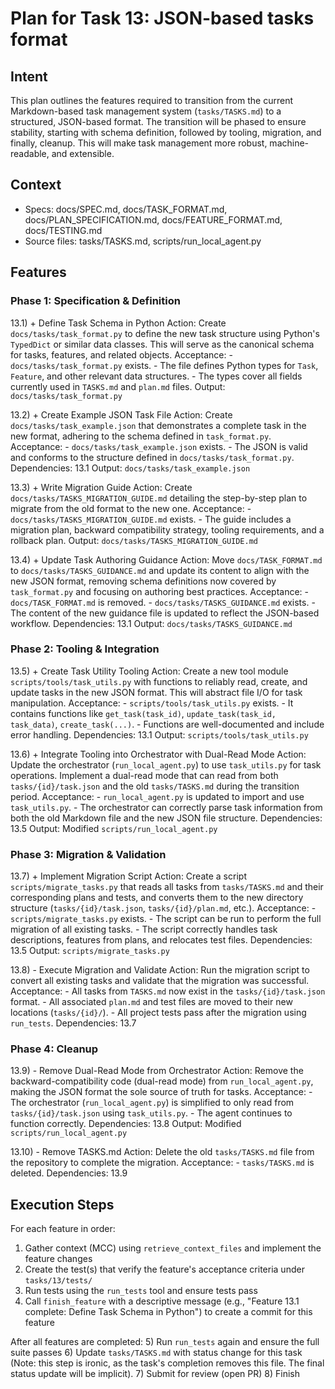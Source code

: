 # Plan for Task 13: JSON-based tasks format

## Intent
This plan outlines the features required to transition from the current Markdown-based task management system (`tasks/TASKS.md`) to a structured, JSON-based format. The transition will be phased to ensure stability, starting with schema definition, followed by tooling, migration, and finally, cleanup. This will make task management more robust, machine-readable, and extensible.

## Context
- Specs: docs/SPEC.md, docs/TASK_FORMAT.md, docs/PLAN_SPECIFICATION.md, docs/FEATURE_FORMAT.md, docs/TESTING.md
- Source files: tasks/TASKS.md, scripts/run_local_agent.py

## Features

### Phase 1: Specification & Definition
13.1) + Define Task Schema in Python
   Action: Create `docs/tasks/task_format.py` to define the new task structure using Python's `TypedDict` or similar data classes. This will serve as the canonical schema for tasks, features, and related objects.
   Acceptance:
     - `docs/tasks/task_format.py` exists.
     - The file defines Python types for `Task`, `Feature`, and other relevant data structures.
     - The types cover all fields currently used in `TASKS.md` and `plan.md` files.
   Output: `docs/tasks/task_format.py`

13.2) + Create Example JSON Task File
   Action: Create `docs/tasks/task_example.json` that demonstrates a complete task in the new format, adhering to the schema defined in `task_format.py`.
   Acceptance:
     - `docs/tasks/task_example.json` exists.
     - The JSON is valid and conforms to the structure defined in `docs/tasks/task_format.py`.
   Dependencies: 13.1
   Output: `docs/tasks/task_example.json`

13.3) + Write Migration Guide
   Action: Create `docs/tasks/TASKS_MIGRATION_GUIDE.md` detailing the step-by-step plan to migrate from the old format to the new one.
   Acceptance:
     - `docs/tasks/TASKS_MIGRATION_GUIDE.md` exists.
     - The guide includes a migration plan, backward compatibility strategy, tooling requirements, and a rollback plan.
   Output: `docs/tasks/TASKS_MIGRATION_GUIDE.md`

13.4) + Update Task Authoring Guidance
   Action: Move `docs/TASK_FORMAT.md` to `docs/tasks/TASKS_GUIDANCE.md` and update its content to align with the new JSON format, removing schema definitions now covered by `task_format.py` and focusing on authoring best practices.
   Acceptance:
     - `docs/TASK_FORMAT.md` is removed.
     - `docs/tasks/TASKS_GUIDANCE.md` exists.
     - The content of the new guidance file is updated to reflect the JSON-based workflow.
   Dependencies: 13.1
   Output: `docs/tasks/TASKS_GUIDANCE.md`

### Phase 2: Tooling & Integration
13.5) + Create Task Utility Tooling
   Action: Create a new tool module `scripts/tools/task_utils.py` with functions to reliably read, create, and update tasks in the new JSON format. This will abstract file I/O for task manipulation.
   Acceptance:
     - `scripts/tools/task_utils.py` exists.
     - It contains functions like `get_task(task_id)`, `update_task(task_id, task_data)`, `create_task(...)`.
     - Functions are well-documented and include error handling.
   Dependencies: 13.1
   Output: `scripts/tools/task_utils.py`

13.6) + Integrate Tooling into Orchestrator with Dual-Read Mode
   Action: Update the orchestrator (`run_local_agent.py`) to use `task_utils.py` for task operations. Implement a dual-read mode that can read from both `tasks/{id}/task.json` and the old `tasks/TASKS.md` during the transition period.
   Acceptance:
     - `run_local_agent.py` is updated to import and use `task_utils.py`.
     - The orchestrator can correctly parse task information from both the old Markdown file and the new JSON file structure.
   Dependencies: 13.5
   Output: Modified `scripts/run_local_agent.py`

### Phase 3: Migration & Validation
13.7) + Implement Migration Script
   Action: Create a script `scripts/migrate_tasks.py` that reads all tasks from `tasks/TASKS.md` and their corresponding plans and tests, and converts them to the new directory structure (`tasks/{id}/task.json`, `tasks/{id}/plan.md`, etc.).
   Acceptance:
     - `scripts/migrate_tasks.py` exists.
     - The script can be run to perform the full migration of all existing tasks.
     - The script correctly handles task descriptions, features from plans, and relocates test files.
   Dependencies: 13.5
   Output: `scripts/migrate_tasks.py`

13.8) - Execute Migration and Validate
   Action: Run the migration script to convert all existing tasks and validate that the migration was successful.
   Acceptance:
     - All tasks from `TASKS.md` now exist in the `tasks/{id}/task.json` format.
     - All associated `plan.md` and test files are moved to their new locations (`tasks/{id}/`).
     - All project tests pass after the migration using `run_tests`.
   Dependencies: 13.7

### Phase 4: Cleanup
13.9) - Remove Dual-Read Mode from Orchestrator
   Action: Remove the backward-compatibility code (dual-read mode) from `run_local_agent.py`, making the JSON format the sole source of truth for tasks.
   Acceptance:
     - The orchestrator (`run_local_agent.py`) is simplified to only read from `tasks/{id}/task.json` using `task_utils.py`.
     - The agent continues to function correctly.
   Dependencies: 13.8
   Output: Modified `scripts/run_local_agent.py`

13.10) - Remove TASKS.md
   Action: Delete the old `tasks/TASKS.md` file from the repository to complete the migration.
   Acceptance:
     - `tasks/TASKS.md` is deleted.
   Dependencies: 13.9

## Execution Steps
For each feature in order:
1) Gather context (MCC) using `retrieve_context_files` and implement the feature changes
2) Create the test(s) that verify the feature's acceptance criteria under `tasks/13/tests/`
3) Run tests using the `run_tests` tool and ensure tests pass
4) Call `finish_feature` with a descriptive message (e.g., "Feature 13.1 complete: Define Task Schema in Python") to create a commit for this feature

After all features are completed:
5) Run `run_tests` again and ensure the full suite passes
6) Update `tasks/TASKS.md` with status change for this task (Note: this step is ironic, as the task's completion removes this file. The final status update will be implicit).
7) Submit for review (open PR)
8) Finish
